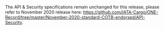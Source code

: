 The API & Security specifications remain unchanged for this release, please refer to November 2020 release here: https://github.com/IATA-Cargo/ONE-Record/tree/master/November-2020-standard-COTB-endorsed/API-Security.

